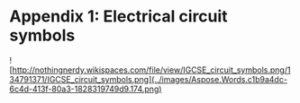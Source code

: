 # Appendix 1: Electrical circuit symbols

![http://nothingnerdy.wikispaces.com/file/view/IGCSE_circuit_symbols.png/134791371/IGCSE_circuit_symbols.png](../images/Aspose.Words.c1b9a4dc-6c4d-413f-80a3-1828319749d9.174.png)
